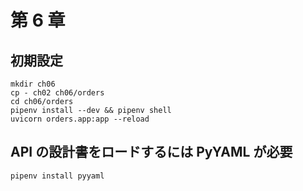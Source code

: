 # 第 6 章

## 初期設定

```
mkdir ch06
cp - ch02 ch06/orders
cd ch06/orders
pipenv install --dev && pipenv shell
uvicorn orders.app:app --reload
```

## API の設計書をロードするには PyYAML が必要

```
pipenv install pyyaml
```
